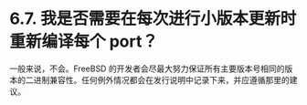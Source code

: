 # 6.7. 我是否需要在每次进行小版本更新时重新编译每个 port？

一般来说，不会。FreeBSD 的开发者会尽最大努力保证所有主要版本号相同的版本的二进制兼容性。任何例外情况都会在发行说明中记录下来，并应遵循那里的建议。
